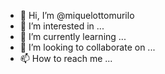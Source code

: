 - 👋 Hi, I’m @miquelottomurilo
- 👀 I’m interested in ...
- 🌱 I’m currently learning ...
- 💞️ I’m looking to collaborate on ...
- 📫 How to reach me ...

<!---
miquelottomurilo/miquelottomurilo is a ✨ special ✨ repository because its `README.md` (this file) appears on your GitHub profile.
You can click the Preview link to take a look at your changes.
--->
